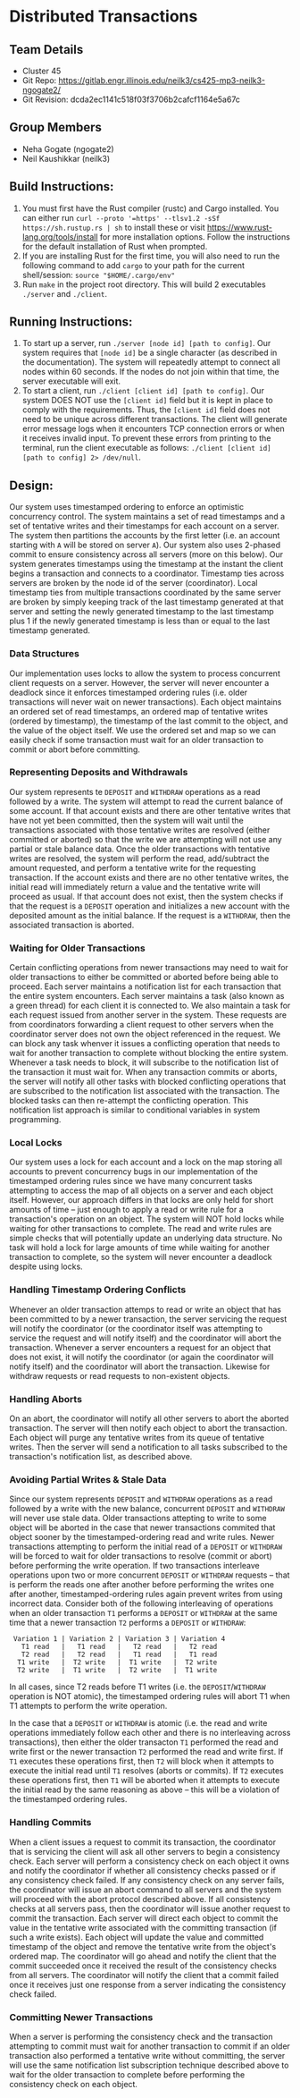 # Distributed Transactions

## Team Details
* Cluster 45
* Git Repo: https://gitlab.engr.illinois.edu/neilk3/cs425-mp3-neilk3-ngogate2/
* Git Revision: dcda2ec1141c518f03f3706b2cafcf1164e5a67c

## Group Members
* Neha Gogate (ngogate2)
* Neil Kaushikkar (neilk3)

## Build Instructions:

1. You must first have the Rust compiler (rustc) and Cargo installed. You can either run `curl --proto '=https' --tlsv1.2 -sSf https://sh.rustup.rs | sh` to install these or visit https://www.rust-lang.org/tools/install for more installation options. Follow the instructions for the default installation of Rust when prompted.
2. If you are installing Rust for the first time, you will also need to run the following command to add `cargo` to your path for the current shell/session: `source "$HOME/.cargo/env"`
3. Run `make` in the project root directory. This will build 2 executables `./server` and `./client`.

## Running Instructions:

1. To start up a server, run `./server [node id] [path to config]`. Our system requires that `[node id]` be a single character (as described in the documentation). The system will repeatedly attempt to connect all nodes within 60 seconds. If the nodes do not join within that time, the server executable will exit.  
2. To start a client, run `./client [client id] [path to config]`. Our system DOES NOT use the `[client id]` field but it is kept in place to comply with the requirements. Thus, the `[client id]` field does not need to be unique across different transactions. The client will generate error message logs when it encounters TCP connection errors or when it receives invalid input. To prevent these errors from printing to the terminal, run the client executable as follows: `./client [client id] [path to config] 2> /dev/null`. 

## Design: 
Our system uses timestamped ordering to enforce an optimistic concurrency control. The system maintains a set of read timestamps and a set of tentative writes and their timestamps for each account on a server. The system then partitions the accounts by the first letter (i.e. an account starting with `A` will be stored on server `A`). Our system also uses 2-phased commit to ensure consistency across all servers (more on this below). Our system generates timestamps using the timestamp at the instant the client begins a transaction and connects to a coordinator. Timestamp ties across servers are broken by the node id of the server (coordinator). Local timestamp ties from multiple transactions coordinated by the same server are broken by simply keeping track of the last timestamp generated at that server and setting the newly generated timestamp to the last timestamp plus 1 if the newly generated timestamp is less than or equal to the last timestamp generated. 

### Data Structures
Our implementation uses locks to allow the system to process concurrent client requests on a server. However, the server will never encounter a deadlock since it enforces timestamped ordering rules (i.e. older transactions will never wait on newer transactions). Each object maintains an ordered set of read timestamps, an ordered map of tentative writes (ordered by timestamp), the timestamp of the last commit to the object, and the value of the object itself. We use the ordered set and map so we can easily check if some transaction must wait for an older transaction to commit or abort before committing. 

### Representing Deposits and Withdrawals
Our system represents te `DEPOSIT` and `WITHDRAW` operations as a read followed by a write. The system will attempt to read the current balance of some account. If that account exists and there are other tentative writes that have not yet been committed, then the system will wait until the transactions associated with those tentative writes are resolved (either committed or aborted) so that the write we are attempting will not use any partial or stale balance data. Once the older transactions with tentative writes are resolved, the system will perform the read, add/subtract the amount requested, and perform a tentative write for the requesting transaction. If the account exists and there are no other tentative writes, the initial read will immediately return a value and the tentative write will proceed as usual. If that account does not exist, then the system checks if that the request is a `DEPOSIT` operation and initializes a new account with the deposited amount as the initial balance. If the request is a `WITHDRAW`, then the associated transaction is aborted. 

### Waiting for Older Transactions 
Certain conflicting operations from newer transactions may need to wait for older transactions to either be committed or aborted before being able to proceed. Each server maintains a notification list for each transaction that the entire system encounters. Each server maintains a task (also known as a green thread) for each client it is connected to. We also maintain a task for each request issued from another server in the system. These requests are from coordinators forwarding a client request to other servers when the coordinator server does not own the object referenced in the request. We can block any task whenver it issues a conflicting operation that needs to wait for another transaction to complete without blocking the entire system. Whenever a task needs to block, it will subscribe to the notification list of the transaction it must wait for. When any transaction commits or aborts, the server will notify all other tasks with blocked conflicting operations that are subscribed to the notification list associated with the transaction. The blocked tasks can then re-attempt the conflicting operation. This notification list approach is similar to conditional variables in system programming.

### Local Locks
Our system uses a lock for each account and a lock on the map storing all accounts to prevent concurrency bugs in our implementation of the timestamped ordering rules since we have many concurrent tasks attempting to access the map of all objects on a server and each object itself. However, our approach differs in that locks are only held for short amounts of time – just enough to apply a read or write rule for a transaction's operation on an object. The system will NOT hold locks while waiting for other transactions to complete. The read and write rules are simple checks that will potentially update an underlying data structure. No task will hold a lock for large amounts of time while waiting for another transaction to complete, so the system will never encounter a deadlock despite using locks. 

### Handling Timestamp Ordering Conflicts
Whenever an older transaction attemps to read or write an object that has been committed to by a newer transaction, the server servicing the request will notify the coordinator (or the coordinator itself was attempting to service the request and will notify itself) and the coordinator will abort the transaction. Whenever a server encounters a request for an object that does not exist, it will notify the coordinator (or again the coordinator will notify itself) and the coordinator will abort the transaction. Likewise for withdraw requests or read requests to non-existent objects. 

### Handling Aborts
On an abort, the coordinator will notify all other servers to abort the aborted transaction. The server will then notify each object to abort the transaction. Each object will purge any tentative writes from its queue of tentative writes. Then the server will send a notification to all tasks subscribed to the transaction's notification list, as described above. 

### Avoiding Partial Writes & Stale Data
Since our system represents `DEPOSIT` and `WITHDRAW` operations as a read followed by a write with the new balance, concurrent `DEPOSIT` and `WITHDRAW` will never use stale data. Older transactions attepting to write to some object will be aborted in the case that newer transactions commited that object sooner by the timestamped-ordering read and write rules. Newer transactions attempting to perform the initial read of a `DEPOSIT` or `WITHDRAW` will be forced to wait for older transactions to resolve (commit or abort) before performing the write operation. If two transactions interleave operations upon two or more concurrent `DEPOSIT` or `WITHDRAW` requests – that is perform the reads one after another before performing the writes one after another, timestamped-ordering rules again prevent writes from using incorrect data. Consider both of the following interleaving of operations when an older transaction `T1` performs a `DEPOSIT` or `WITHDRAW` at the same time that a newer transaction `T2` performs a  `DEPOSIT` or `WITHDRAW`:
```
 Variation 1 | Variation 2 | Variation 3 | Variation 4
   T1 read   |   T1 read   |   T2 read   |   T2 read
   T2 read   |   T2 read   |   T1 read   |   T1 read
  T1 write   |  T2 write   |  T1 write   |  T2 write
  T2 write   |  T1 write   |  T2 write   |  T1 write
```
In all cases, since T2 reads before T1 writes (i.e. the `DEPOSIT`/`WITHDRAW` operation is NOT atomic), the timestamped ordering rules will abort T1 when T1 attempts to perform the write operation. 

In the case that a `DEPOSIT` or `WITHDRAW` is atomic (i.e. the read and write operations immediately follow each other and there is no interleaving across transactions), then either the older transacton `T1` performed the read and write first or the newer transaction `T2` performed the read and write first. If `T1` executes these operations first, then `T2` will block when it attempts to execute the initial read until `T1` resolves (aborts or commits). If `T2` executes these operations first, then `T1` will be aborted when it attempts to execute the initial read by the same reasoning as above – this will be a violation of the timestamped ordering rules. 

### Handling Commits
When a client issues a request to commit its transaction, the coordinator that is servicing the client will ask all other servers to begin a consistency check. Each server will perform a consistency check on each object it owns and notify the coordinator if whether all consistency checks passed or if any consistency check failed. If any consistency check on any server fails, the coordinator will issue an abort command to all servers and the system will proceed with the abort protocol described above. If all consistency checks at all servers pass, then the coordinator will issue another request to commit the transaction. Each server will direct each object to commit the value in the tentative write associated with the committing transaction (if such a write exists). Each object will update the value and committed timestamp of the object and remove the tentative write from the object's ordered map. The coordinator will go ahead and notify the client that the commit succeeded once it received the result of the consistency checks from all servers. The coordinator will notify the client that a commit failed once it receives just one response from a server indicating the consistency check failed. 

### Committing Newer Transactions
When a server is performing the consistency check and the transaction attempting to commit must wait for another transaction to commit if an older transaction also performed a tentative write without committing, the server will use the same notification list subscription technique described above to wait for the older transaction to complete before performing the consistency check on each object. 